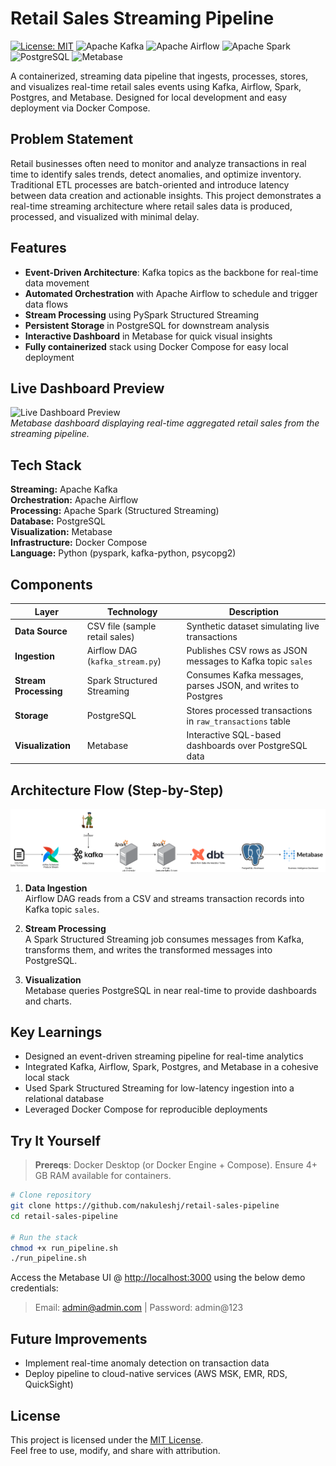 # Retail Sales Streaming Pipeline
[![License: MIT](https://img.shields.io/badge/License-MIT-yellow.svg)](LICENSE)
![Apache Kafka](https://img.shields.io/badge/Kafka-231F20?logo=apache-kafka&logoColor=white)
![Apache Airflow](https://img.shields.io/badge/Airflow-017CEE?logo=apache-airflow&logoColor=white)
![Apache Spark](https://img.shields.io/badge/Spark-E25A1C?logo=apache-spark&logoColor=white)
![PostgreSQL](https://img.shields.io/badge/Postgres-4169E1?logo=postgresql&logoColor=white)
![Metabase](https://img.shields.io/badge/Metabase-509EE3?logo=metabase&logoColor=white)

A containerized, streaming data pipeline that ingests, processes, stores, and visualizes real-time retail sales events using Kafka, Airflow, Spark, Postgres, and Metabase. Designed for local development and easy deployment via Docker Compose.


## Problem Statement
Retail businesses often need to monitor and analyze transactions in real time to identify sales trends, detect anomalies, and optimize inventory. Traditional ETL processes are batch-oriented and introduce latency between data creation and actionable insights. This project demonstrates a real-time streaming architecture where retail sales data is produced, processed, and visualized with minimal delay.


## Features

- **Event-Driven Architecture**: Kafka topics as the backbone for real-time data movement
- **Automated Orchestration** with Apache Airflow to schedule and trigger data flows
- **Stream Processing** using PySpark Structured Streaming
- **Persistent Storage** in PostgreSQL for downstream analysis
- **Interactive Dashboard** in Metabase for quick visual insights
- **Fully containerized** stack using Docker Compose for easy local deployment


## Live Dashboard Preview
![Live Dashboard Preview](./assets/metabase_dashboard.gif)  
_Metabase dashboard displaying real-time aggregated retail sales from the streaming pipeline._


## Tech Stack

**Streaming:** Apache Kafka  
**Orchestration:** Apache Airflow  
**Processing:** Apache Spark (Structured Streaming)  
**Database:** PostgreSQL  
**Visualization:** Metabase  
**Infrastructure:** Docker Compose  
**Language:** Python (pyspark, kafka-python, psycopg2)  



## Components

| Layer            | Technology                  | Description |
|------------------|-----------------------------|-------------|
| **Data Source**   | CSV file (sample retail sales) | Synthetic dataset simulating live transactions |
| **Ingestion**     | Airflow DAG (`kafka_stream.py`) | Publishes CSV rows as JSON messages to Kafka topic `sales` |
| **Stream Processing** | Spark Structured Streaming | Consumes Kafka messages, parses JSON, and writes to Postgres |
| **Storage**       | PostgreSQL                  | Stores processed transactions in `raw_transactions` table |
| **Visualization** | Metabase                    | Interactive SQL-based dashboards over PostgreSQL data |


## Architecture Flow (Step-by-Step)

![High-level Architecture](./assets/sales_pipeline.png)  

1. **Data Ingestion**  
   Airflow DAG reads from a CSV and streams transaction records into Kafka topic `sales`.

2. **Stream Processing**  
   A Spark Structured Streaming job consumes messages from Kafka, transforms them, and writes the transformed messages into PostgreSQL.

3. **Visualization**  
   Metabase queries PostgreSQL in near real-time to provide dashboards and charts.


## Key Learnings
- Designed an event-driven streaming pipeline for real-time analytics
- Integrated Kafka, Airflow, Spark, Postgres, and Metabase in a cohesive local stack
- Used Spark Structured Streaming for low-latency ingestion into a relational database
- Leveraged Docker Compose for reproducible deployments


## Try It Yourself

> **Prereqs**: Docker Desktop (or Docker Engine + Compose). Ensure 4+ GB RAM available for containers.

```bash
# Clone repository
git clone https://github.com/nakuleshj/retail-sales-pipeline
cd retail-sales-pipeline

# Run the stack
chmod +x run_pipeline.sh
./run_pipeline.sh
```

Access the Metabase UI @ [http://localhost:3000](http://localhost:3000) using the below demo credentials:
> Email: admin@admin.com | Password: admin@123


## Future Improvements
- Implement real-time anomaly detection on transaction data
- Deploy pipeline to cloud-native services (AWS MSK, EMR, RDS, QuickSight)


## License
This project is licensed under the [MIT License](LICENSE).  
Feel free to use, modify, and share with attribution.
